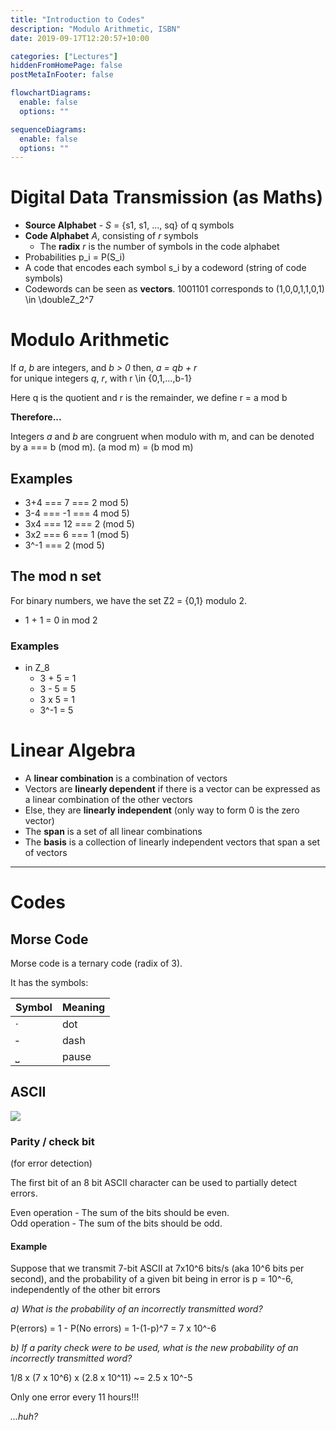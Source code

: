 ```yaml
---
title: "Introduction to Codes"
description: "Modulo Arithmetic, ISBN"
date: 2019-09-17T12:20:57+10:00

categories: ["Lectures"]
hiddenFromHomePage: false
postMetaInFooter: false

flowchartDiagrams:
  enable: false
  options: ""

sequenceDiagrams:
  enable: false
  options: ""
---
```


# Digital Data Transmission (as Maths)

- **Source Alphabet** - _S_ = {s1, s1, ..., sq} of q symbols
- **Code Alphabet** _A_, consisting of _r_ symbols
  - The **radix** _r_ is the number of symbols in the code alphabet
- Probabilities p_i = P(S_i)
- A code that encodes each symbol s_i by a codeword (string of code symbols)
- Codewords can be seen as **vectors**. 1001101 corresponds to (1,0,0,1,1,0,1) \in \doubleZ_2^7

# Modulo Arithmetic

If _a_, _b_ are integers, and _b > 0_ then, _a = qb + r_  
for unique integers _q_, _r_, with r \in {0,1,...,b-1}

Here q is the quotient and r is the remainder, we define r = a mod b

**Therefore...**

Integers _a_ and _b_ are congruent when modulo with m, and can be denoted by a === b (mod m).
(a mod m) = (b mod m)

## Examples

- 3+4 === 7 === 2 mod 5)
- 3-4 === -1 === 4 mod 5)
- 3x4 === 12 === 2 (mod 5)
- 3x2 === 6 === 1 (mod 5)
- 3^-1 === 2 (mod 5)

## The mod n set

For binary numbers, we have the set Z2 = {0,1} modulo 2.

- 1 + 1 = 0 in mod 2

### Examples

- in Z_8
  - 3 + 5 = 1
  - 3 - 5 = 5
  - 3 x 5 = 1
  - 3^-1 = 5

# Linear Algebra

- A **linear combination** is a combination of vectors
- Vectors are **linearly dependent** if there is a vector can be expressed as a linear combination of the other vectors
- Else, they are **linearly independent** (only way to form 0 is the zero vector)
- The **span** is a set of all linear combinations
- The **basis** is a collection of linearly independent vectors that span a set of vectors

---

# Codes

## Morse Code

Morse code is a ternary code (radix of 3).

It has the symbols:

| Symbol   | Meaning |
| -------- | ------- |
| &middot; | dot     |
| &hyphen; | dash    |
| &#x23b5; | pause   |

## ASCII

![](https://www.sciencebuddies.org/references/ascii-table.png)

### Parity / check bit

(for error detection)

The first bit of an 8 bit ASCII character can be used to partially detect errors.

Even operation - The sum of the bits should be even.  
Odd operation - The sum of the bits should be odd.

#### Example

Suppose that we transmit 7-bit ASCII at 7x10^6 bits/s (aka 10^6 bits per second), and the probability of a given bit being in error is p = 10^-6, independently of the other bit errors

_a) What is the probability of an incorrectly transmitted word?_

P(errors) = 1 - P(No errors) = 1-(1-p)^7 = 7 x 10^-6

_b) If a parity check were to be used, what is the new probability of an incorrectly transmitted word?_

1/8 x (7 x 10^6) x (2.8 x 10^11) ~= 2.5 x 10^-5

Only one error every 11 hours!!!

_...huh?_

